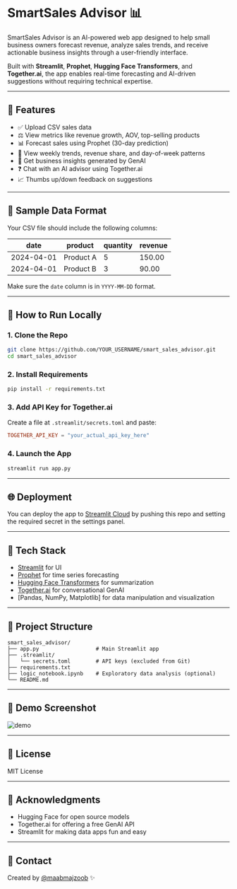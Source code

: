 # SmartSales Advisor 📊

SmartSales Advisor is an AI-powered web app designed to help small business owners forecast revenue, analyze sales trends, and receive actionable business insights through a user-friendly interface.

Built with **Streamlit**, **Prophet**, **Hugging Face Transformers**, and **Together.ai**, the app enables real-time forecasting and AI-driven suggestions without requiring technical expertise.

---

## 💼 Features

* ✅ Upload CSV sales data
* ⚖️ View metrics like revenue growth, AOV, top-selling products
* 📊 Forecast sales using Prophet (30-day prediction)
* 🧪 View weekly trends, revenue share, and day-of-week patterns
* 🤖 Get business insights generated by GenAI
* ❓ Chat with an AI advisor using Together.ai
* 📈 Thumbs up/down feedback on suggestions

---

## 📂 Sample Data Format

Your CSV file should include the following columns:

| date       | product   | quantity | revenue |
| ---------- | --------- | -------- | ------- |
| 2024-04-01 | Product A | 5        | 150.00  |
| 2024-04-01 | Product B | 3        | 90.00   |

Make sure the `date` column is in `YYYY-MM-DD` format.

---

## 🚀 How to Run Locally

### 1. Clone the Repo

```bash
git clone https://github.com/YOUR_USERNAME/smart_sales_advisor.git
cd smart_sales_advisor
```

### 2. Install Requirements

```bash
pip install -r requirements.txt
```

### 3. Add API Key for Together.ai

Create a file at `.streamlit/secrets.toml` and paste:

```toml
TOGETHER_API_KEY = "your_actual_api_key_here"
```

### 4. Launch the App

```bash
streamlit run app.py
```

---

## 🌐 Deployment

You can deploy the app to [Streamlit Cloud](https://streamlit.io/cloud) by pushing this repo and setting the required secret in the settings panel.

---

## 🔧 Tech Stack

* [Streamlit](https://streamlit.io) for UI
* [Prophet](https://facebook.github.io/prophet/) for time series forecasting
* [Hugging Face Transformers](https://huggingface.co) for summarization
* [Together.ai](https://together.ai) for conversational GenAI
* \[Pandas, NumPy, Matplotlib] for data manipulation and visualization

---

## 📅 Project Structure

```
smart_sales_advisor/
├── app.py                  # Main Streamlit app
├── .streamlit/
│   └── secrets.toml        # API keys (excluded from Git)
├── requirements.txt
├── logic_notebook.ipynb    # Exploratory data analysis (optional)
└── README.md
```

---

## 🚀 Demo Screenshot

![demo](assets/screenshot.png) <!-- optional if you add assets -->

---

## 📖 License

MIT License

---

## 🙏 Acknowledgments

* Hugging Face for open source models
* Together.ai for offering a free GenAI API
* Streamlit for making data apps fun and easy

---

## 💌 Contact

Created by [@maabmajzoob](https://www.linkedin.com/in/maabmajzoob) ✨
